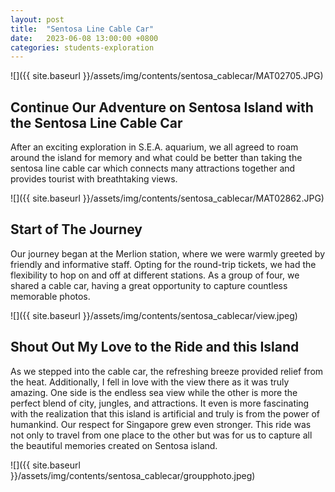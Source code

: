 ```yaml
---
layout: post
title:  "Sentosa Line Cable Car"
date:   2023-06-08 13:00:00 +0800
categories: students-exploration
---
```


![]({{ site.baseurl }}/assets/img/contents/sentosa_cablecar/MAT02705.JPG)
## Continue Our Adventure on Sentosa Island with the Sentosa Line Cable Car
After an exciting exploration in S.E.A. aquarium, we all agreed to roam around the island for memory and what could be better than taking the sentosa line cable car which connects many attractions together and provides tourist with breathtaking views.

![]({{ site.baseurl }}/assets/img/contents/sentosa_cablecar/MAT02862.JPG)
## Start of The Journey
Our journey began at the Merlion station, where we were warmly greeted by friendly and informative staff. Opting for the round-trip tickets, we had the flexibility to hop on and off at different stations. As a group of four, we shared a cable car, having a great opportunity to capture countless memorable photos.

![]({{ site.baseurl }}/assets/img/contents/sentosa_cablecar/view.jpeg)
## Shout Out My Love to the Ride and this Island
As we stepped into the cable car, the refreshing breeze provided relief from the heat. Additionally, I fell in love with the view there as it was truly amazing. One side is the endless sea view while the other is more the perfect blend of city, jungles, and attractions. It even is more fascinating with the realization that this island is artificial and truly is from the power of humankind. Our respect for Singapore grew even stronger. This ride was not only to travel from one place to the other but was for us to capture all the beautiful memories created on Sentosa island. 

![]({{ site.baseurl }}/assets/img/contents/sentosa_cablecar/groupphoto.jpeg)
